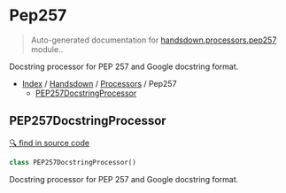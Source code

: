 # Pep257

> Auto-generated documentation for [handsdown.processors.pep257](../../../handsdown/processors/pep257.py) module..

Docstring processor for PEP 257 and Google docstring format.

- [Index](../../README.md#modules) / [Handsdown](../index.md#handsdown) / [Processors](index.md#processors) / Pep257
  - [PEP257DocstringProcessor](#pep257docstringprocessor)

## PEP257DocstringProcessor

[🔍 find in source code](https://github.com/vemel/handsdown/blob/master/handsdown/processors/pep257.py#L10)

```python
class PEP257DocstringProcessor()
```

Docstring processor for PEP 257 and Google docstring format.
